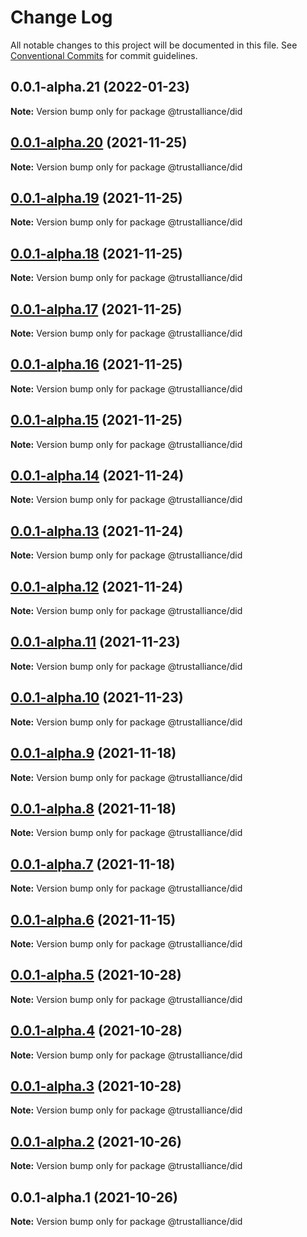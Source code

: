 # Change Log

All notable changes to this project will be documented in this file.
See [Conventional Commits](https://conventionalcommits.org) for commit guidelines.

## 0.0.1-alpha.21 (2022-01-23)

**Note:** Version bump only for package @trustalliance/did





## [0.0.1-alpha.20](https://github.com/trustalliance-blockchain/trustalliance-verifiable/compare/@trustalliance/did@0.0.1-alpha.19...@trustalliance/did@0.0.1-alpha.20) (2021-11-25)

**Note:** Version bump only for package @trustalliance/did





## [0.0.1-alpha.19](https://github.com/trustalliance-blockchain/trustalliance-verifiable/compare/@trustalliance/did@0.0.1-alpha.18...@trustalliance/did@0.0.1-alpha.19) (2021-11-25)

**Note:** Version bump only for package @trustalliance/did





## [0.0.1-alpha.18](https://github.com/trustalliance-blockchain/trustalliance-verifiable/compare/@trustalliance/did@0.0.1-alpha.17...@trustalliance/did@0.0.1-alpha.18) (2021-11-25)

**Note:** Version bump only for package @trustalliance/did





## [0.0.1-alpha.17](https://github.com/trustalliance-blockchain/track-back-verifier/compare/@trustalliance/did@0.0.1-alpha.16...@trustalliance/did@0.0.1-alpha.17) (2021-11-25)

**Note:** Version bump only for package @trustalliance/did





## [0.0.1-alpha.16](https://github.com/trustalliance-blockchain/track-back-verifier/packages/trustalliance-did/compare/@trustalliance/did@0.0.1-alpha.15...@trustalliance/did@0.0.1-alpha.16) (2021-11-25)

**Note:** Version bump only for package @trustalliance/did





## [0.0.1-alpha.15](github.com/trustalliance-blockchain/track-back-verifier/packages/trustalliance-did/compare/@trustalliance/did@0.0.1-alpha.14...@trustalliance/did@0.0.1-alpha.15) (2021-11-25)

**Note:** Version bump only for package @trustalliance/did





## [0.0.1-alpha.14](https://github.com/trustalliance-blockchain/trustalliance-did/compare/@trustalliance/did@0.0.1-alpha.13...@trustalliance/did@0.0.1-alpha.14) (2021-11-24)

**Note:** Version bump only for package @trustalliance/did





## [0.0.1-alpha.13](https://github.com/trustalliance-blockchain/trustalliance-did/compare/@trustalliance/did@0.0.1-alpha.12...@trustalliance/did@0.0.1-alpha.13) (2021-11-24)

**Note:** Version bump only for package @trustalliance/did





## [0.0.1-alpha.12](https://github.com/trustalliance-blockchain/trustalliance-did/compare/@trustalliance/did@0.0.1-alpha.11...@trustalliance/did@0.0.1-alpha.12) (2021-11-24)

**Note:** Version bump only for package @trustalliance/did





## [0.0.1-alpha.11](https://github.com/trustalliance-blockchain/trustalliance-did/compare/@trustalliance/did@0.0.1-alpha.10...@trustalliance/did@0.0.1-alpha.11) (2021-11-23)

**Note:** Version bump only for package @trustalliance/did





## [0.0.1-alpha.10](https://github.com/trustalliance-blockchain/trustalliance-did/compare/@trustalliance/did@0.0.1-alpha.9...@trustalliance/did@0.0.1-alpha.10) (2021-11-23)

**Note:** Version bump only for package @trustalliance/did





## [0.0.1-alpha.9](https://github.com/trustalliance-blockchain/trustalliance-did/compare/@trustalliance/did@0.0.1-alpha.8...@trustalliance/did@0.0.1-alpha.9) (2021-11-18)

**Note:** Version bump only for package @trustalliance/did





## [0.0.1-alpha.8](https://github.com/trustalliance-blockchain/trustalliance-did/compare/@trustalliance/did@0.0.1-alpha.7...@trustalliance/did@0.0.1-alpha.8) (2021-11-18)

**Note:** Version bump only for package @trustalliance/did





## [0.0.1-alpha.7](https://github.com/trustalliance-blockchain/trustalliance-did/compare/@trustalliance/did@0.0.1-alpha.6...@trustalliance/did@0.0.1-alpha.7) (2021-11-18)

**Note:** Version bump only for package @trustalliance/did





## [0.0.1-alpha.6](https://github.com/trustalliance-blockchain/trustalliance-did/compare/@trustalliance/did@0.0.1-alpha.5...@trustalliance/did@0.0.1-alpha.6) (2021-11-15)

**Note:** Version bump only for package @trustalliance/did





## [0.0.1-alpha.5](https://github.com/trustalliance-blockchain/trustalliance-did/compare/@trustalliance/did@0.0.1-alpha.4...@trustalliance/did@0.0.1-alpha.5) (2021-10-28)

**Note:** Version bump only for package @trustalliance/did





## [0.0.1-alpha.4](https://github.com/trustalliance-blockchain/trustalliance-did/compare/@trustalliance/did@0.0.1-alpha.3...@trustalliance/did@0.0.1-alpha.4) (2021-10-28)

**Note:** Version bump only for package @trustalliance/did





## [0.0.1-alpha.3](https://github.com/trustalliance-blockchain/trustalliance-did/compare/@trustalliance/did@0.0.1-alpha.2...@trustalliance/did@0.0.1-alpha.3) (2021-10-28)

**Note:** Version bump only for package @trustalliance/did





## [0.0.1-alpha.2](https://github.com/trustalliance-blockchain/trustalliance-did/compare/@trustalliance/did@0.0.1-alpha.1...@trustalliance/did@0.0.1-alpha.2) (2021-10-26)

**Note:** Version bump only for package @trustalliance/did





## 0.0.1-alpha.1 (2021-10-26)

**Note:** Version bump only for package @trustalliance/did
